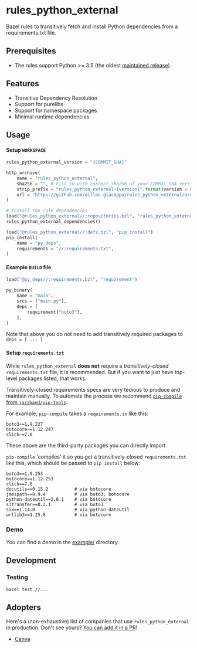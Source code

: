 # rules_python_external

Bazel rules to transitively fetch and install Python dependencies from a requirements.txt file.

## Prerequisites

* The rules support Python >= 3.5 (the oldest [maintained release](https://devguide.python.org/#status-of-python-branches)).

## Features

* Transitive Dependency Resolution
* Support for purelibs
* Support for namespace packages
* Minimal runtime dependencies

## Usage

#### Setup `WORKSPACE`

```python
rules_python_external_version = "{COMMIT_SHA}"

http_archive(
    name = "rules_python_external",
    sha256 = "", # Fill in with correct sha256 of your COMMIT_SHA version
    strip_prefix = "rules_python_external-{version}".format(version = rules_python_external_version),
    url = "https://github.com/dillon-giacoppo/rules_python_external/archive/{version}.zip".format(version = rules_python_external_version),
)

# Install the rule dependencies
load("@rules_python_external//:repositories.bzl", "rules_python_external_dependencies")
rules_python_external_dependencies()

load("@rules_python_external//:defs.bzl", "pip_install")
pip_install(
    name = "py_deps",
    requirements = "//:requirements.txt",
)
```

#### Example `BUILD` file.

```python
load("@py_deps//:requirements.bzl", "requirement")

py_binary(
    name = "main",
    srcs = ["main.py"],
    deps = [
        requirement("boto3"),
    ],
)
```

Note that above you do not need to add transitively required packages to `deps = [ ... ]`

#### Setup `requirements.txt`

While `rules_python_external` **does not** require a _transitively-closed_ `requirements.txt` file, it is recommended.
But if you want to just have top-level packages listed, that works.

Transitively-closed requirements specs are very tedious to produce and maintain manually. To automate the process we
recommend [`pip-compile` from `jazzband/pip-tools`](https://github.com/jazzband/pip-tools#example-usage-for-pip-compile).

For example, `pip-compile` takes a `requirements.in` like this:

```
boto3~=1.9.227
botocore~=1.12.247
click~=7.0
```

These above are the third-party packages you can directly import.

`pip-compile` 'compiles' it so you get a transitively-closed `requirements.txt` like this, which should be passed to
`pip_install` below:

```
boto3==1.9.253
botocore==1.12.253
click==7.0
docutils==0.15.2          # via botocore
jmespath==0.9.4           # via boto3, botocore
python-dateutil==2.8.1    # via botocore
s3transfer==0.2.1         # via boto3
six==1.14.0               # via python-dateutil
urllib3==1.25.8           # via botocore
```

### Demo

You can find a demo in the [example/](./example) directory.

## Development

### Testing

`bazel test //...`

## Adopters

Here's a (non-exhaustive) list of companies that use `rules_python_external` in production. Don't see yours? [You can add it in a PR](https://github.com/dillon-giacoppo/rules_python_external/edit/master/README.md)!

* [Canva](https://www.canva.com/)
